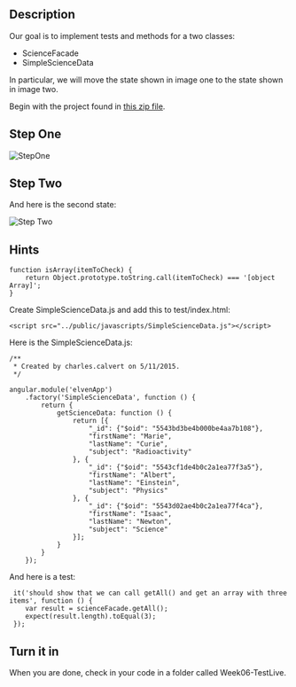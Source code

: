 ## Description

Our goal is to implement tests and methods for a two classes:

- ScienceFacade
- SimpleScienceData

In particular, we will move the state shown in image one to the state shown in image two.

Begin with the project found in [this zip file](https://drive.google.com/file/d/0B25UTAlOfPRGTzhOcVk5RTRveFU/view?usp=sharing).

## Step One

![StepOne](https://drive.google.com/uc?id=0B25UTAlOfPRGTkZIeEhlZjFQWjA)

## Step Two

And here is the second state:

![Step Two](https://drive.google.com/uc?id=0B25UTAlOfPRGeGlWS21ZdnhJWFU)

## Hints

```
function isArray(itemToCheck) {
	return Object.prototype.toString.call(itemToCheck) === '[object Array]';
}
```

Create SimpleScienceData.js and add this to test/index.html:

```
<script src="../public/javascripts/SimpleScienceData.js"></script>
```

Here is the SimpleScienceData.js:

```
/**
 * Created by charles.calvert on 5/11/2015.
 */

angular.module('elvenApp')
    .factory('SimpleScienceData', function () {
        return {
            getScienceData: function () {
                return [{
                    "_id": {"$oid": "5543bd3be4b000be4aa7b108"},
                    "firstName": "Marie",
                    "lastName": "Curie",
                    "subject": "Radioactivity"
                }, {
                    "_id": {"$oid": "5543cf1de4b0c2a1ea77f3a5"},
                    "firstName": "Albert",
                    "lastName": "Einstein",
                    "subject": "Physics"
                }, {
                    "_id": {"$oid": "5543d02ae4b0c2a1ea77f4ca"},
                    "firstName": "Isaac",
                    "lastName": "Newton",
                    "subject": "Science"
                }];
            }
        }
    });

```

And here is a test: 

```
 it('should show that we can call getAll() and get an array with three items', function () {
    var result = scienceFacade.getAll();
    expect(result.length).toEqual(3);
 });
```

## Turn it in

When you are done, check in your code in a folder called Week06-TestLive.

